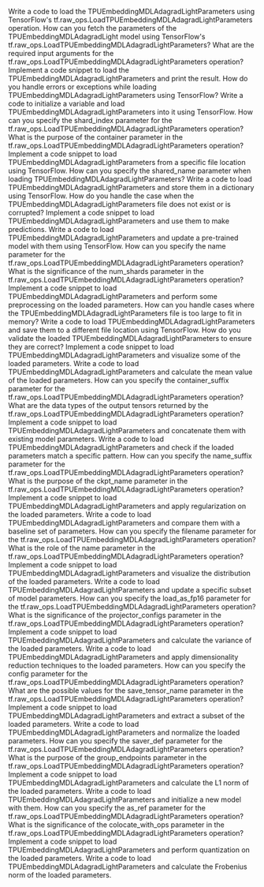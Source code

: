 Write a code to load the TPUEmbeddingMDLAdagradLightParameters using TensorFlow's tf.raw_ops.LoadTPUEmbeddingMDLAdagradLightParameters operation.
How can you fetch the parameters of the TPUEmbeddingMDLAdagradLight model using TensorFlow's tf.raw_ops.LoadTPUEmbeddingMDLAdagradLightParameters?
What are the required input arguments for the tf.raw_ops.LoadTPUEmbeddingMDLAdagradLightParameters operation?
Implement a code snippet to load the TPUEmbeddingMDLAdagradLightParameters and print the result.
How do you handle errors or exceptions while loading TPUEmbeddingMDLAdagradLightParameters using TensorFlow?
Write a code to initialize a variable and load TPUEmbeddingMDLAdagradLightParameters into it using TensorFlow.
How can you specify the shard_index parameter for the tf.raw_ops.LoadTPUEmbeddingMDLAdagradLightParameters operation?
What is the purpose of the container parameter in the tf.raw_ops.LoadTPUEmbeddingMDLAdagradLightParameters operation?
Implement a code snippet to load TPUEmbeddingMDLAdagradLightParameters from a specific file location using TensorFlow.
How can you specify the shared_name parameter when loading TPUEmbeddingMDLAdagradLightParameters?
Write a code to load TPUEmbeddingMDLAdagradLightParameters and store them in a dictionary using TensorFlow.
How do you handle the case when the TPUEmbeddingMDLAdagradLightParameters file does not exist or is corrupted?
Implement a code snippet to load TPUEmbeddingMDLAdagradLightParameters and use them to make predictions.
Write a code to load TPUEmbeddingMDLAdagradLightParameters and update a pre-trained model with them using TensorFlow.
How can you specify the name parameter for the tf.raw_ops.LoadTPUEmbeddingMDLAdagradLightParameters operation?
What is the significance of the num_shards parameter in the tf.raw_ops.LoadTPUEmbeddingMDLAdagradLightParameters operation?
Implement a code snippet to load TPUEmbeddingMDLAdagradLightParameters and perform some preprocessing on the loaded parameters.
How can you handle cases where the TPUEmbeddingMDLAdagradLightParameters file is too large to fit in memory?
Write a code to load TPUEmbeddingMDLAdagradLightParameters and save them to a different file location using TensorFlow.
How do you validate the loaded TPUEmbeddingMDLAdagradLightParameters to ensure they are correct?
Implement a code snippet to load TPUEmbeddingMDLAdagradLightParameters and visualize some of the loaded parameters.
Write a code to load TPUEmbeddingMDLAdagradLightParameters and calculate the mean value of the loaded parameters.
How can you specify the container_suffix parameter for the tf.raw_ops.LoadTPUEmbeddingMDLAdagradLightParameters operation?
What are the data types of the output tensors returned by the tf.raw_ops.LoadTPUEmbeddingMDLAdagradLightParameters operation?
Implement a code snippet to load TPUEmbeddingMDLAdagradLightParameters and concatenate them with existing model parameters.
Write a code to load TPUEmbeddingMDLAdagradLightParameters and check if the loaded parameters match a specific pattern.
How can you specify the name_suffix parameter for the tf.raw_ops.LoadTPUEmbeddingMDLAdagradLightParameters operation?
What is the purpose of the ckpt_name parameter in the tf.raw_ops.LoadTPUEmbeddingMDLAdagradLightParameters operation?
Implement a code snippet to load TPUEmbeddingMDLAdagradLightParameters and apply regularization on the loaded parameters.
Write a code to load TPUEmbeddingMDLAdagradLightParameters and compare them with a baseline set of parameters.
How can you specify the filename parameter for the tf.raw_ops.LoadTPUEmbeddingMDLAdagradLightParameters operation?
What is the role of the name parameter in the tf.raw_ops.LoadTPUEmbeddingMDLAdagradLightParameters operation?
Implement a code snippet to load TPUEmbeddingMDLAdagradLightParameters and visualize the distribution of the loaded parameters.
Write a code to load TPUEmbeddingMDLAdagradLightParameters and update a specific subset of model parameters.
How can you specify the load_as_fp16 parameter for the tf.raw_ops.LoadTPUEmbeddingMDLAdagradLightParameters operation?
What is the significance of the projector_configs parameter in the tf.raw_ops.LoadTPUEmbeddingMDLAdagradLightParameters operation?
Implement a code snippet to load TPUEmbeddingMDLAdagradLightParameters and calculate the variance of the loaded parameters.
Write a code to load TPUEmbeddingMDLAdagradLightParameters and apply dimensionality reduction techniques to the loaded parameters.
How can you specify the config parameter for the tf.raw_ops.LoadTPUEmbeddingMDLAdagradLightParameters operation?
What are the possible values for the save_tensor_name parameter in the tf.raw_ops.LoadTPUEmbeddingMDLAdagradLightParameters operation?
Implement a code snippet to load TPUEmbeddingMDLAdagradLightParameters and extract a subset of the loaded parameters.
Write a code to load TPUEmbeddingMDLAdagradLightParameters and normalize the loaded parameters.
How can you specify the saver_def parameter for the tf.raw_ops.LoadTPUEmbeddingMDLAdagradLightParameters operation?
What is the purpose of the group_endpoints parameter in the tf.raw_ops.LoadTPUEmbeddingMDLAdagradLightParameters operation?
Implement a code snippet to load TPUEmbeddingMDLAdagradLightParameters and calculate the L1 norm of the loaded parameters.
Write a code to load TPUEmbeddingMDLAdagradLightParameters and initialize a new model with them.
How can you specify the as_ref parameter for the tf.raw_ops.LoadTPUEmbeddingMDLAdagradLightParameters operation?
What is the significance of the colocate_with_ops parameter in the tf.raw_ops.LoadTPUEmbeddingMDLAdagradLightParameters operation?
Implement a code snippet to load TPUEmbeddingMDLAdagradLightParameters and perform quantization on the loaded parameters.
Write a code to load TPUEmbeddingMDLAdagradLightParameters and calculate the Frobenius norm of the loaded parameters.